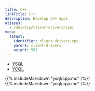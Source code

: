 ```yaml
---
title: C++
linkTitle: C++
description: Develop C++ Apps
aliases:
  - /develop/client-drivers/cpp/
menu:
  latest:
    identifier: client-drivers-cpp
    parent: client-drivers
    weight: 551
---
```


<ul class="nav nav-tabs nav-tabs-yb">
   <li>
    <a href="#ysql" class="nav-link active" id="ysql-tab" data-toggle="tab" role="tab" aria-controls="ysql" aria-selected="false">
      <i class="icon-postgres" aria-hidden="true"></i>
      YSQL
    </a>
  </li>
  <li>
    <a href="#cql" class="nav-link" id="cql-tab" data-toggle="tab" role="tab" aria-controls="cql" aria-selected="true">
      <i class="icon-cassandra" aria-hidden="true"></i>
      YCQL
    </a>
  </li>
</ul>

<div class="tab-content">
  <div id="ysql" class="tab-pane fade show active" role="tabpanel" aria-labelledby="ysql-tab">
    {{% includeMarkdown "ysql/cpp.md" /%}}
  </div>
  <div id="cql" class="tab-pane fade" role="tabpanel" aria-labelledby="cql-tab">
    {{% includeMarkdown "ycql/cpp.md" /%}}
  </div>
</div>

